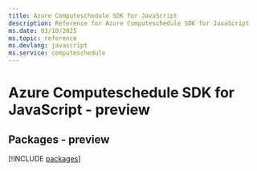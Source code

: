 ```yaml
---
title: Azure Computeschedule SDK for JavaScript
description: Reference for Azure Computeschedule SDK for JavaScript
ms.date: 03/10/2025
ms.topic: reference
ms.devlang: javascript
ms.service: computeschedule
---
```

# Azure Computeschedule SDK for JavaScript - preview
## Packages - preview
[!INCLUDE [packages](computeschedule-index.md)]